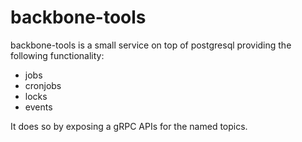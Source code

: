 backbone-tools
==============

backbone-tools is a small service on top of postgresql providing the following functionality:

* jobs
* cronjobs
* locks
* events

It does so by exposing a gRPC APIs for the named topics.


